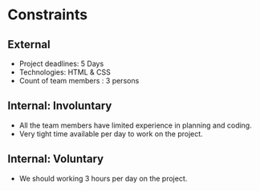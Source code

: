 # Constraints

## External

- Project deadlines: 5 Days
- Technologies: HTML & CSS
- Count of team members : 3 persons

## Internal: Involuntary

- All the team members have limited experience in planning and coding.
- Very tight time available per day to work on the project.

## Internal: Voluntary

- We should working 3 hours per day on the project.
